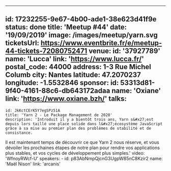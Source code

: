 ---
id: 17232255-9e67-4b00-ade1-38e623d41f9e
status: done
title: 'Meetup #44'
date: '19/09/2019'
image: /images/meetup/yarn.svg
ticketsUrl: https://www.eventbrite.fr/e/meetup-44-tickets-72080752471
venue:
  id: '37927789'
  name: 'Lucca'
  link: 'https://www.lucca.fr/'
  postal_code: 44000
  address: 1-3 Rue Michel Columb
  city: Nantes
  latitude: 47.2070237
  longitude: -1.5532846
sponsor:
    id: 53313d81-9f40-4161-88c6-db643172adaa
    name: 'Oxiane'
    link: 'https://www.oxiane.bzh/'
talks:
  -
    id: JkKctCErK5Y7egSPz51A
    title: 'Yarn 2 - Le Package Management de 2020'
    description: 'Introduit il y a bientôt trois ans, Yarn s&#x27;est depuis lors taillé une place solide dans l&#x27;écosystème JavaScript grâce à sa mise au premier plan des problèmes de stabilité et de consistance.

Il est maintenant temps de découvrir ce que Yarn 2 nous réserve, et vous dévoiler les prochaines étapes de notre plan pour rendre vos applications plus stables, et vos cycles de développement plus simples.'
    video: 'WfnoyRWcf-U'
    speakers:
      -
          id: p83AbNmpQjcnG3UgpW85nC8Kzir2
          name: 'Maël Nison'
          link: 'arcanis'
